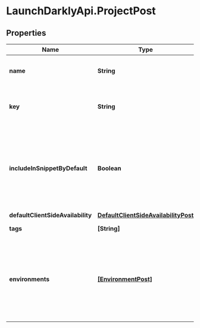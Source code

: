# LaunchDarklyApi.ProjectPost

## Properties

Name | Type | Description | Notes
------------ | ------------- | ------------- | -------------
**name** | **String** | A human-friendly name for the project. | 
**key** | **String** | A unique key used to reference the project in your code. | 
**includeInSnippetByDefault** | **Boolean** | Whether or not flags created in this project are made available to the client-side JavaScript SDK by default. | [optional] 
**defaultClientSideAvailability** | [**DefaultClientSideAvailabilityPost**](DefaultClientSideAvailabilityPost.md) |  | [optional] 
**tags** | **[String]** | Tags for the project | [optional] 
**environments** | [**[EnvironmentPost]**](EnvironmentPost.md) | Creates the provided environments for this project. If omitted default environments will be created instead. | [optional] 


